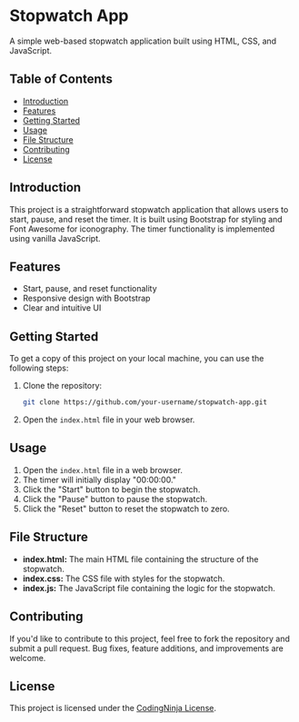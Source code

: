 
# Stopwatch App

A simple web-based stopwatch application built using HTML, CSS, and JavaScript.

## Table of Contents

- [Introduction](#introduction)
- [Features](#features)
- [Getting Started](#getting-started)
- [Usage](#usage)
- [File Structure](#file-structure)
- [Contributing](#contributing)
- [License](#license)

## Introduction

This project is a straightforward stopwatch application that allows users to start, pause, and reset the timer. It is built using Bootstrap for styling and Font Awesome for iconography. The timer functionality is implemented using vanilla JavaScript.

## Features

- Start, pause, and reset functionality
- Responsive design with Bootstrap
- Clear and intuitive UI

## Getting Started

To get a copy of this project on your local machine, you can use the following steps:

1. Clone the repository:

   ```bash
   git clone https://github.com/your-username/stopwatch-app.git
   ```

2. Open the `index.html` file in your web browser.

## Usage

1. Open the `index.html` file in a web browser.
2. The timer will initially display "00:00:00."
3. Click the "Start" button to begin the stopwatch.
4. Click the "Pause" button to pause the stopwatch.
5. Click the "Reset" button to reset the stopwatch to zero.

## File Structure

- **index.html:** The main HTML file containing the structure of the stopwatch.
- **index.css:** The CSS file with styles for the stopwatch.
- **index.js:** The JavaScript file containing the logic for the stopwatch.

## Contributing

If you'd like to contribute to this project, feel free to fork the repository and submit a pull request. Bug fixes, feature additions, and improvements are welcome.

## License

This project is licensed under the [CodingNinja License](LICENSE).

